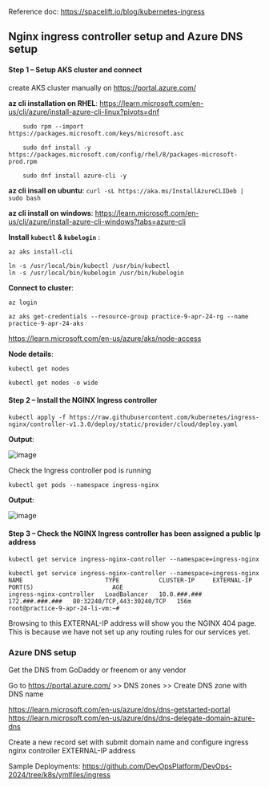 
Reference doc: https://spacelift.io/blog/kubernetes-ingress

## Nginx ingress controller setup and Azure DNS setup

#### Step 1 – Setup AKS cluster and connect

create AKS cluster manually on https://portal.azure.com/ 

**az cli installation on RHEL**: https://learn.microsoft.com/en-us/cli/azure/install-azure-cli-linux?pivots=dnf
```
	sudo rpm --import https://packages.microsoft.com/keys/microsoft.asc

	sudo dnf install -y https://packages.microsoft.com/config/rhel/8/packages-microsoft-prod.rpm

	sudo dnf install azure-cli -y
```

**az cli insall on ubuntu**: `curl -sL https://aka.ms/InstallAzureCLIDeb | sudo bash`

**az cli install on windows**: https://learn.microsoft.com/en-us/cli/azure/install-azure-cli-windows?tabs=azure-cli

**Install `kubectl` & `kubelogin`** : 

```
az aks install-cli

ln -s /usr/local/bin/kubectl /usr/bin/kubectl
ln -s /usr/local/bin/kubelogin /usr/bin/kubelogin
```

**Connect to cluster**:

```
az login

az aks get-credentials --resource-group practice-9-apr-24-rg --name practice-9-apr-24-aks
```

https://learn.microsoft.com/en-us/azure/aks/node-access

**Node details**:

	kubectl get nodes

	kubectl get nodes -o wide

#### Step 2 – Install the NGINX Ingress controller

`kubectl apply -f https://raw.githubusercontent.com/kubernetes/ingress-nginx/controller-v1.3.0/deploy/static/provider/cloud/deploy.yaml`

**Output**:

![image](https://github.com/DevOpsPlatform/DevOps-2024/assets/24622526/0f744936-32c1-4207-9254-30f8e9bdfff8)

Check the Ingress controller pod is running

`kubectl get pods --namespace ingress-nginx`

**Output**: 

![image](https://github.com/DevOpsPlatform/DevOps-2024/assets/24622526/bd485691-cb9f-4369-bb0b-a422c1314461)

#### Step 3 – Check the NGINX Ingress controller has been assigned a public Ip address

`kubectl get service ingress-nginx-controller --namespace=ingress-nginx`

```
kubectl get service ingress-nginx-controller --namespace=ingress-nginx
NAME                       TYPE           CLUSTER-IP     EXTERNAL-IP      PORT(S)                      AGE
ingress-nginx-controller   LoadBalancer   10.0.###.###   172.###.###.###   80:32240/TCP,443:30240/TCP   156m
root@practice-9-apr-24-li-vm:~#
```

Browsing to this EXTERNAL-IP address will show you the NGINX 404 page. This is because we have not set up any routing rules for our services yet.

### Azure DNS setup

Get the DNS from GoDaddy or freenom or any vendor

Go to https://portal.azure.com/ >> DNS zones >> Create DNS zone with DNS name

https://learn.microsoft.com/en-us/azure/dns/dns-getstarted-portal
https://learn.microsoft.com/en-us/azure/dns/dns-delegate-domain-azure-dns

Create a new record set with submit domain name and configure ingress nginx controller EXTERNAL-IP address

Sample Deployments: https://github.com/DevOpsPlatform/DevOps-2024/tree/k8s/ymlfiles/ingress 


